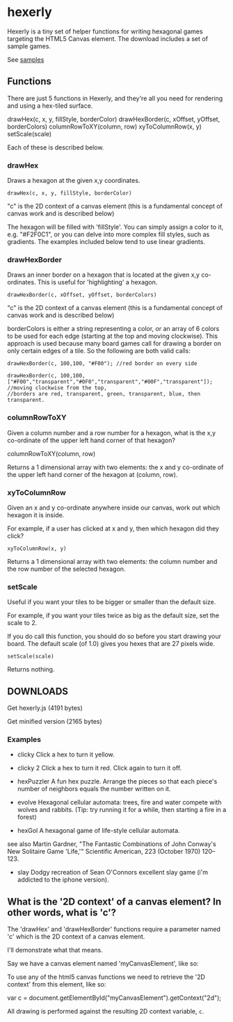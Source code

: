 # hexerly
Hexerly is a tiny set of helper functions for writing hexagonal games targeting the HTML5 Canvas element. The download includes a set of sample games.

See [samples](/samples/index.html)



## Functions

There are just 5 functions in Hexerly, and they're all you need for rendering and using a hex-tiled surface.

  drawHex(c, x, y, fillStyle, borderColor)
  drawHexBorder(c, xOffset, yOffset, borderColors)
  columnRowToXY(column, row)
  xyToColumnRow(x, y)
  setScale(scale)

Each of these is described below.

### drawHex

Draws a hexagon at the given x,y coordinates.

    drawHex(c, x, y, fillStyle, borderColor)

"c" is the 2D context of a canvas element (this is a fundamental concept of canvas work and is described below)

The hexagon will be filled with 'fillStyle'. You can simply assign a color to it, e.g. "#F2F0C1", or you can delve into more complex fill styles, such as gradients. The examples included below tend to use linear gradients.

### drawHexBorder

Draws an inner border on a hexagon that is located at the given x,y co-ordinates. This is useful for 'highlighting' a hexagon.

    drawHexBorder(c, xOffset, yOffset, borderColors)

"c" is the 2D context of a canvas element (this is a fundamental concept of canvas work and is described below)

borderColors is either a string representing a color, or an array of 6 colors to be used for each edge (starting at the top and moving clockwise). This approach is used because many board games call for drawing a border on only certain edges of a tile. So the following are both valid calls:

    drawHexBorder(c, 100,100, "#F00"); //red border on every side

    drawHexBorder(c, 100,100, ["#F00","transparent","#0F0","transparent","#00F","transparent"]);
    //moving clockwise from the top,
    //borders are red, transparent, green, transparent, blue, then transparent.

### columnRowToXY

Given a column number and a row number for a hexagon, what is the x,y co-ordinate of the upper left hand corner of that hexagon?

   columnRowToXY(column, row)

Returns a 1 dimensional array with two elements: the x and y co-ordinate of the upper left hand corner of the hexagon at (column, row).

### xyToColumnRow

Given an x and y co-ordinate anywhere inside our canvas, work out which hexagon it is inside.

For example, if a user has clicked at x and y, then which hexagon did they click?

    xyToColumnRow(x, y)

Returns a 1 dimensional array with two elements: the column number and the row number of the selected hexagon.

### setScale

Useful if you want your tiles to be bigger or smaller than the default size.

For example, if you want your tiles twice as big as the default size, set the scale to 2.

If you do call this function, you should do so before you start drawing your board. The default scale (of 1.0) gives you hexes that are 27 pixels wide.

    setScale(scale)

Returns nothing.

## DOWNLOADS

Get hexerly.js (4191 bytes)

Get minified version (2165 bytes)

### Examples

* clicky
  Click a hex to turn it yellow.

* clicky 2
  Click a hex to turn it red. Click again to turn it off.

*  hexPuzzler
   A fun hex puzzle. Arrange the pieces so that each piece's number of neighbors equals the number written on it.

* evolve
   Hexagonal cellular automata: trees, fire and water compete with wolves and rabbits. (Tip: try running it for a while, then starting a fire in a forest)

* hexGol
  A hexagonal game of life-style cellular automata.

see also Martin Gardner, "The Fantastic Combinations of John Conway's New Solitaire Game 'Life,'" Scientific American, 223 (October 1970) 120–123.

* slay
  Dodgy recreation of Sean O'Connors excellent slay game (i'm addicted to the iphone version).

## What is the '2D context' of a canvas element? In other words, what is 'c'?

The 'drawHex' and 'drawHexBorder' functions require a parameter named 'c' which is the 2D context of a canvas element.

I'll demonstrate what that means.

Say we have a canvas element named 'myCanvasElement', like so:

  <canvas id='myCanvasElement' width='800' height='600'> </canvas>

To use any of the html5 canvas functions we need to retrieve the '2D context' from this element, like so:

  var c = document.getElementById("myCanvasElement").getContext("2d");

All drawing is performed against the resulting 2D context variable, `c`.